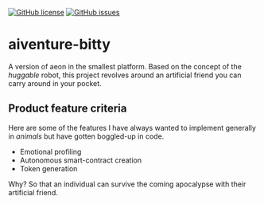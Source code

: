 [![GitHub license](https://img.shields.io/github/license/cartheur/aiventure-bitty)](https://github.com/cartheur/aiventure-bitty/blob/main/LICENSE)
[![GitHub issues](https://img.shields.io/github/issues/cartheur/aiventure-bitty)](https://github.com/cartheur/aiventure-bitty/issues)

# aiventure-bitty

A version of aeon in the smallest platform. Based on the concept of the _huggable_ robot, this project revolves around an artificial friend you can carry around in your pocket.

## Product feature criteria

Here are some of the features I have always wanted to implement generally in _animals_ but have gotten boggled-up in code.

* Emotional profiling
* Autonomous smart-contract creation
* Token generation

Why? So that an individual can survive the coming apocalypse with their artificial friend.
